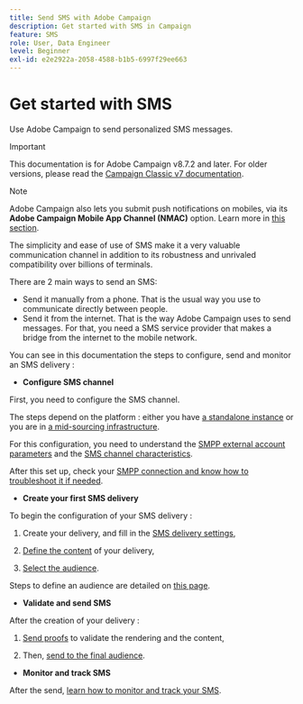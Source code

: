 ```yaml
---
title: Send SMS with Adobe Campaign
description: Get started with SMS in Campaign
feature: SMS
role: User, Data Engineer
level: Beginner
exl-id: e2e2922a-2058-4588-b1b5-6997f29ee663
---
```

# Get started with SMS

Use Adobe Campaign to send personalized SMS messages.

>[!IMPORTANT]
>
>This documentation is for Adobe Campaign v8.7.2 and later.
For older versions, please read the [Campaign Classic v7 documentation](https://experienceleague.adobe.com/en/docs/campaign-classic/using/sending-messages/sending-messages-on-mobiles/sms-set-up/sms-set-up).

>[!NOTE]
>
>Adobe Campaign also lets you submit push notifications on mobiles, via its **Adobe Campaign Mobile App Channel (NMAC)** option. Learn more in [this section](../push.md).

The simplicity and ease of use of SMS make it a very valuable communication channel in addition to its robustness and unrivaled compatibility over billions of terminals. 

There are 2 main ways to send an SMS:

* Send it manually from a phone. That is the usual way you use to communicate directly between people.
* Send it from the internet. That is the way Adobe Campaign uses to send messages. For that, you need a SMS service provider that makes a bridge from the internet to the mobile network.

You can see in this documentation the steps to configure, send and monitor an SMS delivery :

* **Configure SMS channel**

First, you need to configure the SMS channel. 

The steps depend on the platform : either you have [a standalone instance](sms/sms-standalone-instance.md) or you are in [a mid-sourcing infrastructure](sms/sms-mid-sourcing.md).

For this configuration, you need to understand the [SMPP external account parameters](sms/smpp-external-account.md) and the [SMS channel characteristics](sms/sms-channel.md).

After this set up, check your [SMPP connection and know how to troubleshoot it if needed](sms/smpp-connection.md).

* **Create your first SMS delivery**

To begin the configuration of your SMS delivery : 

1. Create your delivery, and fill in the [SMS delivery settings](sms/sms-delivery-settings.md),

1. [Define the content](sms/sms-content.md) of your delivery,

1. [Select the audience](sms/sms-audience.md).

Steps to define an audience are detailed on [this page](../start/audiences.md).

* **Validate and send SMS** 

After the creation of your delivery :

1. [Send proofs](sms/sms-proofs.md) to validate the rendering and the content,

1. Then, [send to the final audience](sms/sms-send.md).

* **Monitor and track SMS** 

After the send, [learn how to monitor and track your SMS](sms/sms-monitor.md).
